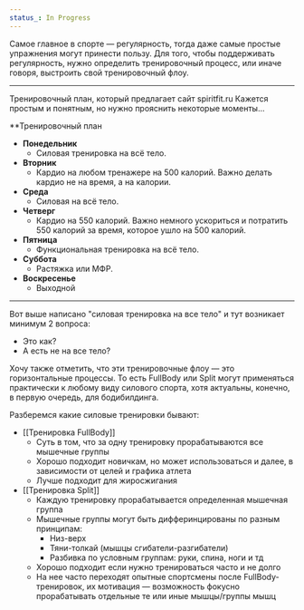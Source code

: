```yaml
---
status_: In Progress
---
```

 
Самое главное в спорте — регулярность, тогда даже самые простые упражнения могут принести пользу. 
Для того, чтобы поддерживать регулярность, нужно определить тренировочный процесс, или иначе говоря, выстроить свой тренировочный флоу. 
___
Тренировочный план, который предлагает сайт spiritfit.ru
Кажется простым и понятным, но нужно прояснить некоторые моменты...

**Тренировочный план  
- **Понедельник**
	- Силовая тренировка на всё тело.
- **Вторник** 
	- Кардио на любом тренажере на 500 калорий. Важно делать кардио не на время, а на калории.
- **Среда** 
	- Силовая на всё тело. 
- **Четверг** 
	- Кардио на 550 калорий. Важно немного ускориться и потратить 550 калорий за время, которое ушло на 500 калорий.
- **Пятница** 
	- Функциональная тренировка на всё тело.
- **Суббота** 
	- Растяжка или МФР.
- **Воскресенье**
	- Выходной
___
Вот выше написано "силовая тренировка на все тело" и тут возникает минимум 2 вопроса:
- Это как? 
- А есть не на все тело? 

Хочу также отметить, что эти тренировочные флоу — это горизонтальные процессы. То есть FullBody или Split могут применяться практически к любому виду силового спорта, хотя актуальны, конечно, в первую очередь, для бодибилдинга. 

Разберемся какие силовые тренировки бывают: 
- [[Тренировка FullBody]]
	- Суть в том, что за одну тренировку прорабатываются все мышечные группы
	- Хорошо подходит новичкам, но может использоваться и далее, в зависимости от целей и графика атлета
	- Лучше подходит для жиросжигания
- [[Тренировка Split]]
	- Каждую тренировку прорабатывается определенная мышечная группа 
	- Мышечные группы могут быть дифферинцированы по разным принципам:
		- Низ-верх
		- Тяни-толкай (мышцы сгибатели-разгибатели)
		- Разбивка по условным группам: руки, спина, ноги и тд
	- Хорошо подходит если нужно тренироваться часто и не долго 
	- На нее часто переходят опытные спортсмены после FullBody-тренировок, их мотивация — возможность фокусно прорабатывать отдельные те или иные мышцы/группы мышц